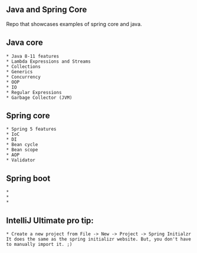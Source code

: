 ## Java and Spring Core

Repo that showcases examples of spring core and java.

## Java core
    
    * Java 8-11 features
    * Lambda Expressions and Streams
    * Collections
    * Generics 
    * Concurrency
    * OOP
    * IO
    * Regular Expressions
    * Garbage Collector (JVM) 
   
## Spring core
    
    * Spring 5 features 
    * IoC
    * DI
    * Bean cycle
    * Bean scope
    * AOP
    * Validator
    
## Spring boot

    *
    *
    *
    
## IntelliJ Ultimate pro tip:

    * Create a new project from File -> New -> Project -> Spring Initialzr 
    It does the same as the spring initializr website. But, you don't have to manually import it. ;) 